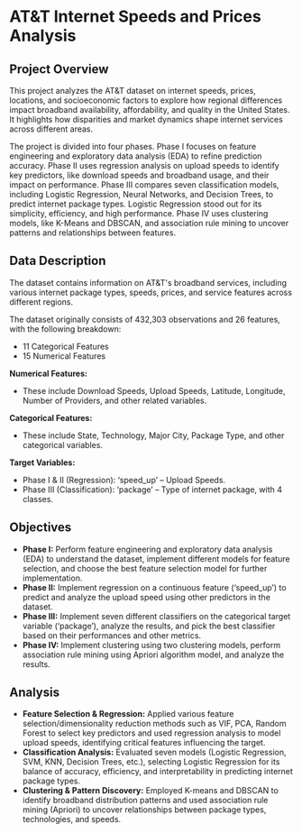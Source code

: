 # AT&T Internet Speeds and Prices Analysis

## Project Overview
This project analyzes the AT&T dataset on internet speeds, prices, locations, and socioeconomic factors
to explore how regional differences impact broadband availability, affordability, and quality in the
United States. It highlights how disparities and market dynamics shape internet services across different
areas.

The project is divided into four phases. Phase I focuses on feature engineering and exploratory data
analysis (EDA) to refine prediction accuracy. Phase II uses regression analysis on upload speeds to
identify key predictors, like download speeds and broadband usage, and their impact on performance.
Phase III compares seven classification models, including Logistic Regression, Neural Networks, and
Decision Trees, to predict internet package types. Logistic Regression stood out for its simplicity,
efficiency, and high performance. Phase IV uses clustering models, like K-Means and DBSCAN, and
association rule mining to uncover patterns and relationships between features.

## Data Description
The dataset contains information on AT&T's broadband services, including various internet package types, speeds, prices, and service features across different regions.

The dataset originally consists of 432,303 observations and 26 features, with the following breakdown:
- 11 Categorical Features
- 15 Numerical Features

**Numerical Features:**
- These include Download Speeds, Upload Speeds, Latitude, Longitude, Number of Providers, and other related variables.

**Categorical Features:**
- These include State, Technology, Major City, Package Type, and other categorical variables.

**Target Variables:**
- Phase I & II (Regression): ‘speed_up’ – Upload Speeds.
- Phase III (Classification): ‘package’ – Type of internet package, with 4 classes.


## Objectives
- **Phase I:** Perform feature engineering and exploratory data analysis (EDA) to understand the dataset,
implement different models for feature selection, and choose the best feature selection model for
further implementation.
- **Phase II:** Implement regression on a continuous feature (‘speed_up’) to predict and analyze the
upload speed using other predictors in the dataset.
- **Phase III:** Implement seven different classifiers on the categorical target variable (‘package’),
analyze the results, and pick the best classifier based on their performances and other metrics.
- **Phase IV:** Implement clustering using two clustering models, perform association rule mining using
Apriori algorithm model, and analyze the results.

## Analysis
- **Feature Selection & Regression:** Applied various feature selection/dimensionality reduction methods such as VIF, PCA, Random Forest to select key predictors and used regression analysis to model upload speeds, identifying critical features influencing the target.
- **Classification Analysis:** Evaluated seven models (Logistic Regression, SVM, KNN, Decision Trees, etc.), selecting Logistic Regression for its balance of accuracy, efficiency, and interpretability in predicting internet package types.
- **Clustering & Pattern Discovery:** Employed K-means and DBSCAN to identify broadband distribution patterns and used association rule mining (Apriori) to uncover relationships between package types, technologies, and speeds.
